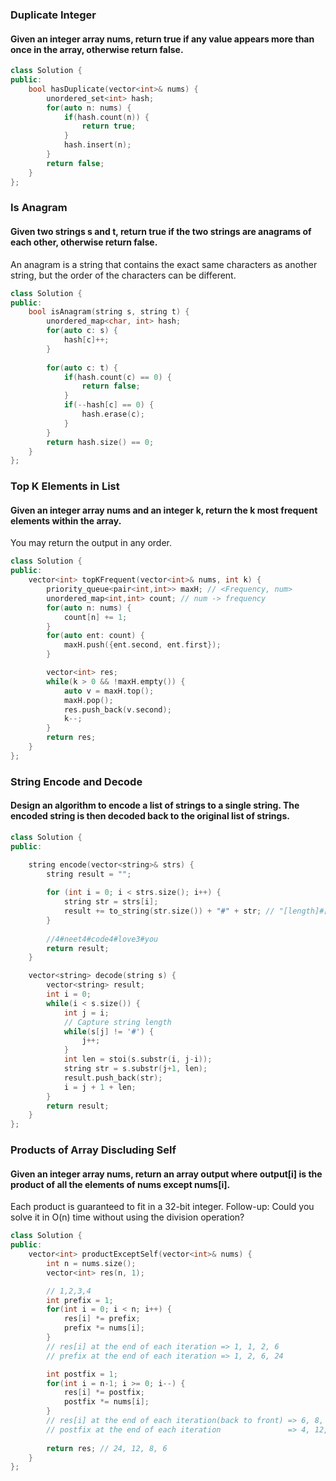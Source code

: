### Duplicate Integer
#### Given an integer array nums, return true if any value appears more than once in the array, otherwise return false.
```cpp
class Solution {
public:
    bool hasDuplicate(vector<int>& nums) {
        unordered_set<int> hash;
        for(auto n: nums) {
            if(hash.count(n)) {
                return true;
            }
            hash.insert(n);
        }
        return false;
    }
};
```

### Is Anagram
#### Given two strings s and t, return true if the two strings are anagrams of each other, otherwise return false.
An anagram is a string that contains the exact same characters as another string, but the order of the characters can be different.
```cpp
class Solution {
public:
    bool isAnagram(string s, string t) {
        unordered_map<char, int> hash;
        for(auto c: s) {
            hash[c]++;
        }
    
        for(auto c: t) {
            if(hash.count(c) == 0) {
                return false;
            }
            if(--hash[c] == 0) {
                hash.erase(c);
            }
        }
        return hash.size() == 0;
    }
};
```

### Top K Elements in List
#### Given an integer array nums and an integer k, return the k most frequent elements within the array.
You may return the output in any order.
```cpp
class Solution {
public:
    vector<int> topKFrequent(vector<int>& nums, int k) {
        priority_queue<pair<int,int>> maxH; // <Frequency, num>
        unordered_map<int,int> count; // num -> frequency
        for(auto n: nums) {
            count[n] += 1;
        }
        for(auto ent: count) {
            maxH.push({ent.second, ent.first});
        }

        vector<int> res;
        while(k > 0 && !maxH.empty()) {
            auto v = maxH.top();
            maxH.pop();
            res.push_back(v.second);
            k--;
        }
        return res;
    }
};
```

### String Encode and Decode
#### Design an algorithm to encode a list of strings to a single string. The encoded string is then decoded back to the original list of strings.
```cpp
class Solution {
public:

    string encode(vector<string>& strs) {
        string result = "";
            
        for (int i = 0; i < strs.size(); i++) {
            string str = strs[i];
            result += to_string(str.size()) + "#" + str; // "[length]#[string]"
        }
        
        //4#neet4#code4#love3#you
        return result;
    }

    vector<string> decode(string s) {
        vector<string> result;
        int i = 0;
        while(i < s.size()) {
            int j = i;
            // Capture string length
            while(s[j] != '#') {
                j++;
            }
            int len = stoi(s.substr(i, j-i));
            string str = s.substr(j+1, len);
            result.push_back(str);
            i = j + 1 + len;
        }
        return result;
    }
};
```

### Products of Array Discluding Self
#### Given an integer array nums, return an array output where output[i] is the product of all the elements of nums except nums[i].
Each product is guaranteed to fit in a 32-bit integer.
Follow-up: Could you solve it in O(n) time without using the division operation?
```cpp
class Solution {
public:
    vector<int> productExceptSelf(vector<int>& nums) {
        int n = nums.size();
        vector<int> res(n, 1);

        // 1,2,3,4
        int prefix = 1;
        for(int i = 0; i < n; i++) {
            res[i] *= prefix;
            prefix *= nums[i];
        }
        // res[i] at the end of each iteration => 1, 1, 2, 6
        // prefix at the end of each iteration => 1, 2, 6, 24

        int postfix = 1;
        for(int i = n-1; i >= 0; i--) {
            res[i] *= postfix;
            postfix *= nums[i];
        }
        // res[i] at the end of each iteration(back to front) => 6, 8, 12, 24
        // postfix at the end of each iteration               => 4, 12, 24, 24
        
        return res; // 24, 12, 8, 6
    }
};

```
